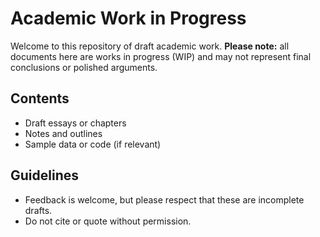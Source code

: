 # Academic Work in Progress

Welcome to this repository of draft academic work. **Please note:** all documents here are works in progress (WIP) and may not represent final conclusions or polished arguments.

## Contents
- Draft essays or chapters
- Notes and outlines
- Sample data or code (if relevant)

## Guidelines
- Feedback is welcome, but please respect that these are incomplete drafts.
- Do not cite or quote without permission.
